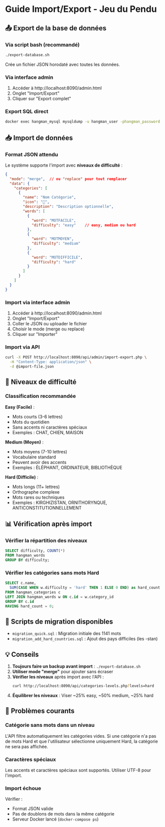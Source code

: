 # Guide Import/Export - Jeu du Pendu

## 📤 Export de la base de données

### Via script bash (recommandé)
```bash
./export-database.sh
```
Crée un fichier JSON horodaté avec toutes les données.

### Via interface admin
1. Accéder à http://localhost:8090/admin.html
2. Onglet "Import/Export"
3. Cliquer sur "Export complet"

### Export SQL direct
```bash
docker exec hangman_mysql mysqldump -u hangman_user -phangman_password hangman_db > backup.sql
```

## 📥 Import de données

### Format JSON attendu

Le système supporte l'import avec **niveaux de difficulté** :

```json
{
  "mode": "merge",  // ou "replace" pour tout remplacer
  "data": {
    "categories": [
      {
        "name": "Nom Catégorie",
        "icon": "🎯",
        "description": "Description optionnelle",
        "words": [
          {
            "word": "MOTFACILE",
            "difficulty": "easy"    // easy, medium ou hard
          },
          {
            "word": "MOTMOYEN",
            "difficulty": "medium"
          },
          {
            "word": "MOTDIFFICILE",
            "difficulty": "hard"
          }
        ]
      }
    ]
  }
}
```

### Import via interface admin
1. Accéder à http://localhost:8090/admin.html
2. Onglet "Import/Export"
3. Coller le JSON ou uploader le fichier
4. Choisir le mode (merge ou replace)
5. Cliquer sur "Importer"

### Import via API
```bash
curl -X POST http://localhost:8090/api/admin/import-export.php \
  -H "Content-Type: application/json" \
  -d @import-file.json
```

## 🎯 Niveaux de difficulté

### Classification recommandée

**Easy (Facile)** :
- Mots courts (3-6 lettres)
- Mots du quotidien
- Sans accents ni caractères spéciaux
- Exemples : CHAT, CHIEN, MAISON

**Medium (Moyen)** :
- Mots moyens (7-10 lettres)
- Vocabulaire standard
- Peuvent avoir des accents
- Exemples : ÉLÉPHANT, ORDINATEUR, BIBLIOTHÈQUE

**Hard (Difficile)** :
- Mots longs (11+ lettres)
- Orthographe complexe
- Mots rares ou techniques
- Exemples : KIRGHIZISTAN, ORNITHORYNQUE, ANTICONSTITUTIONNELLEMENT

## 📊 Vérification après import

### Vérifier la répartition des niveaux
```sql
SELECT difficulty, COUNT(*) 
FROM hangman_words 
GROUP BY difficulty;
```

### Vérifier les catégories sans mots Hard
```sql
SELECT c.name, 
  SUM(CASE WHEN w.difficulty = 'hard' THEN 1 ELSE 0 END) as hard_count
FROM hangman_categories c 
LEFT JOIN hangman_words w ON c.id = w.category_id
GROUP BY c.id
HAVING hard_count = 0;
```

## 🔧 Scripts de migration disponibles

- `migration_quick.sql` : Migration initiale des 1141 mots
- `migration_add_hard_countries.sql` : Ajout des pays difficiles (les -stan)

## 💡 Conseils

1. **Toujours faire un backup avant import** : `./export-database.sh`
2. **Utiliser mode "merge"** pour ajouter sans écraser
3. **Vérifier les niveaux** après import avec l'API : 
   ```bash
   curl http://localhost:8090/api/categories-levels.php?levels=hard
   ```
4. **Équilibrer les niveaux** : Viser ~25% easy, ~50% medium, ~25% hard

## 🚨 Problèmes courants

### Catégorie sans mots dans un niveau
L'API filtre automatiquement les catégories vides. Si une catégorie n'a pas de mots Hard et que l'utilisateur sélectionne uniquement Hard, la catégorie ne sera pas affichée.

### Caractères spéciaux
Les accents et caractères spéciaux sont supportés. Utiliser UTF-8 pour l'import.

### Import échoue
Vérifier :
- Format JSON valide
- Pas de doublons de mots dans la même catégorie
- Serveur Docker lancé (`docker-compose ps`)